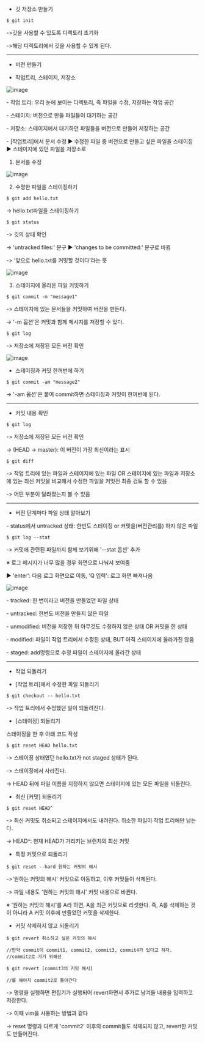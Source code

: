 -   깃 저장소 만들기

```
$ git init
```

\->깃을 사용할 수 있도록 디렉토리 초기화

\->해당 디렉토리에서 깃을 사용할 수 있게 된다.

---

-   버전 만들기

-   작업트리, 스테이지, 저장소

![image](https://user-images.githubusercontent.com/55101567/103865323-5e153080-5107-11eb-930c-7b05b0c118d9.png)

\- 작업 트리: 우리 눈에 보이는 디렉토리, 즉 파일을 수정, 저장하는 작업 공간

\- 스테이지: 버전으로 만들 파일들이 대기하는 공간

\- 저장소: 스테이지에서 대기하던 파일들을 버전으로 만들어 저장하는 공간

\- \[작업트리\]에서 문서 수정 ▶ 수정한 파일 중 버전으로 만들고 싶은 파일을 스테이징 ▶ 스테이지에 있던 파일을 저장소로

1.  문서를 수정

![image](https://user-images.githubusercontent.com/55101567/103865387-7b49ff00-5107-11eb-8b2d-2753d232940e.png)

2.  수정한 파일을 스테이징하기

```
$ git add hello.txt
```

\-> hello.txt파일을 스테이징하기

```
$ git status
```

\-> 깃의 상태 확인

\-> 'untracked files:' 문구 ▶ 'changes to be committed:' 문구로 바뀜

\-> '앞으로 hello.txt를 커밋할 것이다'라는 뜻

![image](https://user-images.githubusercontent.com/55101567/103865445-91f05600-5107-11eb-8779-bb2460145cc4.png)

3.  스테이지에 올라온 파일 커밋하기

```
$ git commit -m "message1"
```

\-> 스테이지에 있는 문서들을 커밋하여 버전을 만든다.

\-> '-m 옵션'은 커밋과 함께 메시지를 저장할 수 있다.

```
$ git log
```

\-> 저장소에 저장된 모든 버전 확인

![image](https://user-images.githubusercontent.com/55101567/103865211-2dcd9200-5107-11eb-9a0a-89f3f05559d7.png)

-   스테이징과 커밋 한꺼번에 하기

```
$ git commit -am "message2"
```

\-> '-am 옵션'은 붙여 commit하면 스테이징과 커밋이 한꺼번에 된다.

---

-   커밋 내용 확인

```
$ git log
```

\-> 저장소에 저장된 모든 버전 확인

\-> (HEAD -> master): 이 버전이 가장 최신이라는 표시

```
$ git diff
```

\-> 작업 트리에 있는 파일과 스테이지에 있는 파일 OR 스테이지에 있는 파일과 저장소에 있는 최신 커밋을 비교해서 수정한 파일을 커밋전 최종 검토 할 수 있음

\-> 어떤 부분이 달라졌는지 볼 수 있음

---

-   버전 단계마다 파일 상태 알아보기

\- status에서 untracked 상태: 한번도 스테이징 or 커밋을(버전관리를) 하지 않은 파일

```
$ git log --stat
```

\-> 커밋에 관련된 파일까지 함께 보기위해 '--stat 옵션' 추가

※ 로그 메시지가 너무 많을 경우 화면으로 나눠서 보여줌

▶ 'enter': 다음 로그 화면으로 이동, 'Q 입력': 로그 화면 빠져나옴

![image](https://user-images.githubusercontent.com/55101567/103865062-f3fc8b80-5106-11eb-8d94-7b67055e989e.png)

\- tracked: 한 번이라고 버전을 만들었던 파일 상태

\- untracked: 한번도 버전을 만들지 않은 파일

\- unmodified: 버전을 저장한 뒤 아무것도 수정하지 않은 상태 OR 커밋을 한 상태

\- modified: 파일이 작업 트리에서 수정된 상태, BUT 아직 스테이지에 올라가진 않음

\- staged: add명령으로 수정 파일이 스테이지에 올라간 상태

---

-   작업 되돌리기
    
-   \[작업 트리\]에서 수정한 파일 되돌리기
    

```
$ git checkout -- hello.txt
```

\-> 작업 트리에서 수정했던 일이 되돌려진다.

-   \[스테이징\] 되돌리기

스테이징을 한 후 아래 코드 작성

```
$ git reset HEAD hello.txt
```

\-> 스테이징 상태였던 hello.txt가 not staged 상태가 된다.

\-> 스테이징에서 사라진다.

\-> HEAD 뒤에 파일 이름을 지정하지 않으면 스테이지에 있는 모든 파일을 되돌린다.

-   최신 \[커밋\] 되돌리기

```
$ git reset HEAD^
```

\-> 최신 커밋도 취소되고 스테이지에서도 내려진다. 취소한 파일이 작업 트리에만 남는다.

\-> HEAD^: 현재 HEAD가 가리키는 브랜치의 최신 커밋

-   특정 커밋으로 되돌리기

```
$ git reset --hard 원하는 커밋의 해시
```

\->'원하는 커밋의 해시' 커밋으로 이동하고, 이후 커밋들이 삭제된다.

\-> 파일 내용도 '원하는 커밋의 해시' 커밋 내용으로 바뀐다.

※ '원하는 커밋의 해시'를 A라 하면, A을 최근 커밋으로 리셋한다. 즉, A를 삭제하는 것이 아니라 A 커밋 이후에 만들었던 커밋을 삭제한다.

-   커밋 삭제하지 않고 되돌리기

```
$ git revert 취소하고 싶은 커밋의 해시
```

```
//만약 commit이 commit1, commit2, commit3, commit4가 있다고 하자.
//commit2로 가기 위해선

$ git revert [commit3의 커밋 해시]

//를 해야지 commit2로 돌아간다
```

\-> 명령을 실행하면 편집기가 실행되어 revert하면서 추가로 남겨둘 내용을 입력하고 저장한다.

\-> 이때 vim을 사용하는 방법과 같다

\-> reset 명령과 다르게 'commit2' 이후의 commit들도 삭제되지 않고, revert한 커밋도 만들어진다.
